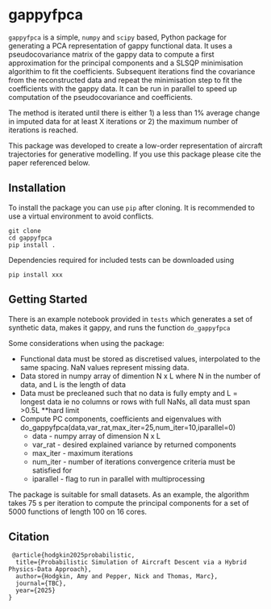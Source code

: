 # gappyfpca

`gappyfpca` is a simple, `numpy` and `scipy` based, Python package for generating a PCA representation of gappy functional data. It uses a pseudocovariance matrix of the gappy data to compute a first approximation for the principal components and a SLSQP minimisation algorithim to fit the coefficients. Subsequent iterations find the covariance from the reconstructed data and repeat the minimisation step to fit the coefficients with the gappy data. It can be run in parallel to speed up computation of the pseudocovariance and coefficients.

The method is iterated until there is either 1) a less than 1\% average change in imputed data for at least X iterations or 2) the maximum number of iterations is reached.

This package was developed to create a low-order representation of aircraft trajectories for generative modelling. If you use this package please cite the paper referenced below.

## Installation

To install the package you can use `pip` after cloning. It is recommended to use a virtual environment to avoid conflicts.

	git clone
	cd gappyfpca
	pip install .

Dependencies required for included tests can be downloaded using

	pip install xxx
 
## Getting Started

There is an example notebook provided in `tests` which generates a set of synthetic data, makes it gappy, and runs the function `do_gappyfpca`

Some considerations when using the package:

- Functional data must be stored as discretised values, interpolated to the same spacing. NaN values represent missing data.
- Data stored in numpy array of dimention N x L where N in the number of data, and L is the length of data
- Data must be precleaned such that no data is fully empty and L = longest data ie no columns or rows with full NaNs, all data must span >0.5L **hard limit
- Compute PC components, coefficients and eigenvalues with do_gappyfpca(data,var_rat,max_iter=25,num_iter=10,iparallel=0)
	- data - numpy array of dimension N x L
	- var_rat - desired explained variance by returned components
	- max_iter - maximum iterations
	- num_iter - number of iterations convergence criteria must be satisfied for
	- iparallel - flag to run in parallel with multiprocessing

The package is suitable for small datasets. As an example, the algorithm takes 75 s per iteration to compute the principal components for a set of 5000 functions of length 100 on 16 cores.

 ## Citation

	 @article{hodgkin2025probabilistic,
	  title={Probabilistic Simulation of Aircraft Descent via a Hybrid Physics-Data Approach},
	  author={Hodgkin, Amy and Pepper, Nick and Thomas, Marc},
	  journal={TBC},
	  year={2025}
	}
